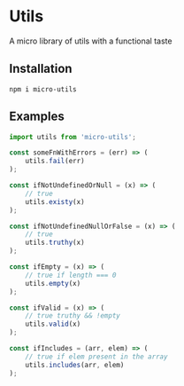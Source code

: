Utils
=====

A micro library of utils with a functional taste


Installation
---

    npm i micro-utils


Examples
--------

```javascript
import utils from 'micro-utils';

const someFnWithErrors = (err) => (
    utils.fail(err)
);

const ifNotUndefinedOrNull = (x) => (
    // true
    utils.existy(x)
);

const ifNotUndefinedNullOrFalse = (x) => (
    // true
    utils.truthy(x)
);

const ifEmpty = (x) => (
    // true if length === 0
    utils.empty(x)
);

const ifValid = (x) => (
    // true truthy && !empty
    utils.valid(x)
);

const ifIncludes = (arr, elem) => (
    // true if elem present in the array
    utils.includes(arr, elem)
);

```
